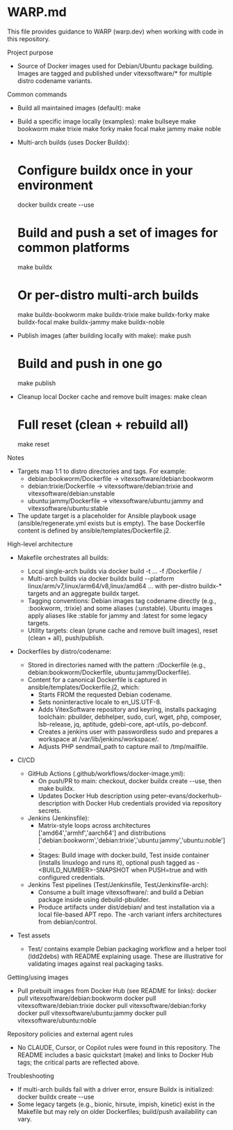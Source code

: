 # WARP.md

This file provides guidance to WARP (warp.dev) when working with code in this repository.

Project purpose
- Source of Docker images used for Debian/Ubuntu package building. Images are tagged and published under vitexsoftware/* for multiple distro codename variants.

Common commands
- Build all maintained images (default):
  make

- Build a specific image locally (examples):
  make bullseye
  make bookworm
  make trixie
  make forky
  make focal
  make jammy
  make noble

- Multi-arch builds (uses Docker Buildx):
  # Configure buildx once in your environment
  docker buildx create --use
  # Build and push a set of images for common platforms
  make buildx
  # Or per-distro multi-arch builds
  make buildx-bookworm
  make buildx-trixie
  make buildx-forky
  make buildx-focal
  make buildx-jammy
  make buildx-noble

- Publish images (after building locally with make):
  make push
  # Build and push in one go
  make publish

- Cleanup local Docker cache and remove built images:
  make clean
  # Full reset (clean + rebuild all)
  make reset

Notes
- Targets map 1:1 to distro directories and tags. For example:
  - debian:bookworm/Dockerfile -> vitexsoftware/debian:bookworm
  - debian:trixie/Dockerfile   -> vitexsoftware/debian:trixie and vitexsoftware/debian:unstable
  - ubuntu:jammy/Dockerfile    -> vitexsoftware/ubuntu:jammy and vitexsoftware/ubuntu:stable
- The update target is a placeholder for Ansible playbook usage (ansible/regenerate.yml exists but is empty). The base Dockerfile content is defined by ansible/templates/Dockerfile.j2.

High-level architecture
- Makefile orchestrates all builds:
  - Local single-arch builds via docker build -t … -f <distro>/Dockerfile <distro>/
  - Multi-arch builds via docker buildx build --platform linux/arm/v7,linux/arm64/v8,linux/amd64 … with per-distro buildx-* targets and an aggregate buildx target.
  - Tagging conventions: Debian images tag codename directly (e.g., :bookworm, :trixie) and some aliases (:unstable). Ubuntu images apply aliases like :stable for jammy and :latest for some legacy targets.
  - Utility targets: clean (prune cache and remove built images), reset (clean + all), push/publish.

- Dockerfiles by distro/codename:
  - Stored in directories named with the pattern <family>:<codename>/Dockerfile (e.g., debian:bookworm/Dockerfile, ubuntu:jammy/Dockerfile).
  - Content for a canonical Dockerfile is captured in ansible/templates/Dockerfile.j2, which:
    - Starts FROM the requested Debian codename.
    - Sets noninteractive locale to en_US.UTF-8.
    - Adds VitexSoftware repository and keyring, installs packaging toolchain: pbuilder, debhelper, sudo, curl, wget, php, composer, lsb-release, jq, aptitude, gdebi-core, apt-utils, po-debconf.
    - Creates a jenkins user with passwordless sudo and prepares a workspace at /var/lib/jenkins/workspace/.
    - Adjusts PHP sendmail_path to capture mail to /tmp/mailfile.

- CI/CD
  - GitHub Actions (.github/workflows/docker-image.yml):
    - On push/PR to main: checkout, docker buildx create --use, then make buildx.
    - Updates Docker Hub description using peter-evans/dockerhub-description with Docker Hub credentials provided via repository secrets.
  - Jenkins (Jenkinsfile):
    - Matrix-style loops across architectures ['amd64','armhf','aarch64'] and distributions ['debian:bookworm','debian:trixie','ubuntu:jammy','ubuntu:noble'].
    - Stages: Build image with docker.build, Test inside container (installs linuxlogo and runs it), optional push tagged as <codename>-<BUILD_NUMBER>-SNAPSHOT when PUSH=true and with configured credentials.
  - Jenkins Test pipelines (Test/Jenkinsfile, Test/Jenkinsfile-arch):
    - Consume a built image vitexsoftware/<family>:<codename> and build a Debian package inside using debuild-pbuilder.
    - Produce artifacts under dist/debian/ and test installation via a local file-based APT repo. The -arch variant infers architectures from debian/control.

- Test assets
  - Test/ contains example Debian packaging workflow and a helper tool (ldd2debs) with README explaining usage. These are illustrative for validating images against real packaging tasks.

Getting/using images
- Pull prebuilt images from Docker Hub (see README for links):
  docker pull vitexsoftware/debian:bookworm
  docker pull vitexsoftware/debian:trixie
  docker pull vitexsoftware/debian:forky
  docker pull vitexsoftware/ubuntu:jammy
  docker pull vitexsoftware/ubuntu:noble

Repository policies and external agent rules
- No CLAUDE, Cursor, or Copilot rules were found in this repository. The README includes a basic quickstart (make) and links to Docker Hub tags; the critical parts are reflected above.

Troubleshooting
- If multi-arch builds fail with a driver error, ensure Buildx is initialized:
  docker buildx create --use
- Some legacy targets (e.g., bionic, hirsute, impish, kinetic) exist in the Makefile but may rely on older Dockerfiles; build/push availability can vary.

